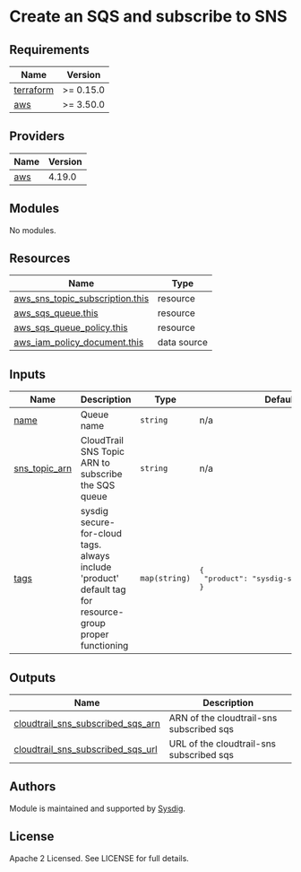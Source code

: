 # Create an SQS and subscribe to SNS

<!-- BEGINNING OF PRE-COMMIT-TERRAFORM DOCS HOOK -->
## Requirements

| Name | Version |
|------|---------|
| <a name="requirement_terraform"></a> [terraform](#requirement\_terraform) | >= 0.15.0 |
| <a name="requirement_aws"></a> [aws](#requirement\_aws) | >= 3.50.0 |

## Providers

| Name | Version |
|------|---------|
| <a name="provider_aws"></a> [aws](#provider\_aws) | 4.19.0 |

## Modules

No modules.

## Resources

| Name | Type |
|------|------|
| [aws_sns_topic_subscription.this](https://registry.terraform.io/providers/hashicorp/aws/latest/docs/resources/sns_topic_subscription) | resource |
| [aws_sqs_queue.this](https://registry.terraform.io/providers/hashicorp/aws/latest/docs/resources/sqs_queue) | resource |
| [aws_sqs_queue_policy.this](https://registry.terraform.io/providers/hashicorp/aws/latest/docs/resources/sqs_queue_policy) | resource |
| [aws_iam_policy_document.this](https://registry.terraform.io/providers/hashicorp/aws/latest/docs/data-sources/iam_policy_document) | data source |

## Inputs

| Name | Description | Type | Default | Required |
|------|-------------|------|---------|:--------:|
| <a name="input_name"></a> [name](#input\_name) | Queue name | `string` | n/a | yes |
| <a name="input_sns_topic_arn"></a> [sns\_topic\_arn](#input\_sns\_topic\_arn) | CloudTrail SNS Topic ARN to subscribe the SQS queue | `string` | n/a | yes |
| <a name="input_tags"></a> [tags](#input\_tags) | sysdig secure-for-cloud tags. always include 'product' default tag for resource-group proper functioning | `map(string)` | <pre>{<br>  "product": "sysdig-secure-for-cloud"<br>}</pre> | no |

## Outputs

| Name | Description |
|------|-------------|
| <a name="output_cloudtrail_sns_subscribed_sqs_arn"></a> [cloudtrail\_sns\_subscribed\_sqs\_arn](#output\_cloudtrail\_sns\_subscribed\_sqs\_arn) | ARN of the cloudtrail-sns subscribed sqs |
| <a name="output_cloudtrail_sns_subscribed_sqs_url"></a> [cloudtrail\_sns\_subscribed\_sqs\_url](#output\_cloudtrail\_sns\_subscribed\_sqs\_url) | URL of the cloudtrail-sns subscribed sqs |
<!-- END OF PRE-COMMIT-TERRAFORM DOCS HOOK -->

## Authors

Module is maintained and supported by [Sysdig](https://sysdig.com).

## License

Apache 2 Licensed. See LICENSE for full details.
